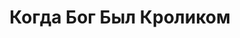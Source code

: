 ---
draft: false
slug: kogda-bog-byl-krolikom-f85e5396
title: Когда Бог Был Кроликом
type: books
params:
  authors:
  - Irina Pander
  - Sarah Winman, Сара Уинман
  bookTitle: Когда Бог Был Кроликом
  book_description: 'Cамый трогательный литературный дебют последних лет, завораживающая,
    полная хрупкой красоты история о детстве и взрослении, о любви и дружбе во всех
    мыслимых формах, о тихом героизме перед лицом трагедии. Не зря Сару Уинман уже
    прозвали "английским Джоном Ирвингом", а этот ее роман сравнивали с "Отелем Нью-Гэмпшир".
    Роман о девочке Элли и ее брате Джо, об их родителях и ее подруге Дженни Пенни,
    о постояльцах, приезжающих в отель, затерянный в живописной глуши Уэльса, и становящихся
    членами семьи, о пределах необходимой самообороны и о кролике по кличке бог. Действие
    этой уникальной семейной хроники охватывает несколько десятилетий, и под занавес
    Элли вспоминает о том, что ушло: "О свидетеле моей души, о своей детской тени,
    о тех временах, когда мечты были маленькими и исполнимыми. Когда конфеты стоили
    пенни, а бог был кроликом".'
  cover: https://images-na.ssl-images-amazon.com/images/S/compressed.photo.goodreads.com/books/1350327463i/16089119.jpg
  isbn: '9785389034747'
  languages:
  - Русский
  goodreads_link: https://www.goodreads.com/book/show/16089119
  page_count: '352'
  publication_year: '2012'
  publishers:
  - Azbuka
  russian_audioversion: 'no'
  russian_translation_status: exists
  short_book_description: Cамый трогательный литературный дебют последних лет, завораживающая,
    полная хрупкой красоты история о детстве и взрослении, о любви и дружбе во всех
    мыслимых формах, о тихом героизме перед лицом...
  tags:
  - LGBTQ+
  - adult fiction
  - book club
  - coming of age
  - contemporary
  - family
  - fiction
  - literary collections
  - literary fiction
  - novels
  - young adult (YA)
---